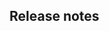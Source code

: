 <!--
Thanks for your change!

* Remember to *add tests* if you have added a new feature, or fixed a bug.
    Use the test case recorder: https://www.cursorless.org/docs/contributing/test-case-recorder

* Remember to *update the docs* if you've added a new feature.
    Link: https://github.com/cursorless-dev/cursorless/tree/main/docs

* Remember to *test the cheatsheet manually* if you've added a new action,
  modifier, or scope -- or changed any Talon files.
-->

## Release notes
